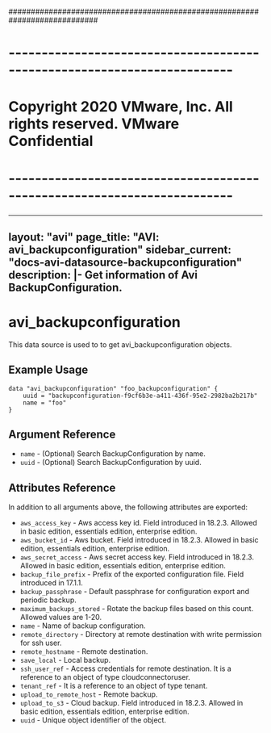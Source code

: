 ############################################################################
# ------------------------------------------------------------------------
# Copyright 2020 VMware, Inc.  All rights reserved. VMware Confidential
# ------------------------------------------------------------------------
###

---
layout: "avi"
page_title: "AVI: avi_backupconfiguration"
sidebar_current: "docs-avi-datasource-backupconfiguration"
description: |-
  Get information of Avi BackupConfiguration.
---

# avi_backupconfiguration

This data source is used to to get avi_backupconfiguration objects.

## Example Usage

```hcl
data "avi_backupconfiguration" "foo_backupconfiguration" {
    uuid = "backupconfiguration-f9cf6b3e-a411-436f-95e2-2982ba2b217b"
    name = "foo"
}
```

## Argument Reference

* `name` - (Optional) Search BackupConfiguration by name.
* `uuid` - (Optional) Search BackupConfiguration by uuid.

## Attributes Reference

In addition to all arguments above, the following attributes are exported:

* `aws_access_key` - Aws access key id. Field introduced in 18.2.3. Allowed in basic edition, essentials edition, enterprise edition.
* `aws_bucket_id` - Aws bucket. Field introduced in 18.2.3. Allowed in basic edition, essentials edition, enterprise edition.
* `aws_secret_access` - Aws secret access key. Field introduced in 18.2.3. Allowed in basic edition, essentials edition, enterprise edition.
* `backup_file_prefix` - Prefix of the exported configuration file. Field introduced in 17.1.1.
* `backup_passphrase` - Default passphrase for configuration export and periodic backup.
* `maximum_backups_stored` - Rotate the backup files based on this count. Allowed values are 1-20.
* `name` - Name of backup configuration.
* `remote_directory` - Directory at remote destination with write permission for ssh user.
* `remote_hostname` - Remote destination.
* `save_local` - Local backup.
* `ssh_user_ref` - Access credentials for remote destination. It is a reference to an object of type cloudconnectoruser.
* `tenant_ref` - It is a reference to an object of type tenant.
* `upload_to_remote_host` - Remote backup.
* `upload_to_s3` - Cloud backup. Field introduced in 18.2.3. Allowed in basic edition, essentials edition, enterprise edition.
* `uuid` - Unique object identifier of the object.

